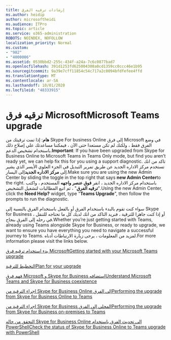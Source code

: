```yaml
---
title: إرشادات ترقيه الفرق
ms.author: heidip
author: microsoftheidi
ms.audience: ITPro
ms.topic: article
ms.service: o365-administration
ROBOTS: NOINDEX, NOFOLLOW
localization_priority: Normal
ms.custom:
- "982"
- "4000006"
ms.assetid: 0530bbd2-255c-434f-a24a-7c6c0877bad7
ms.openlocfilehash: 391d1253fd625004308a0cd1359cc0ccc46e1b95
ms.sourcegitcommit: 9a39e7cff11854c54c717a2c0094bfdfefee4ffd
ms.translationtype: MT
ms.contentlocale: ar-SA
ms.lasthandoff: 10/01/2020
ms.locfileid: "48333915"
---
```

# <a name="microsoft-teams-upgrade"></a><span data-ttu-id="37563-102">ترقيه فرق Microsoft</span><span class="sxs-lookup"><span data-stu-id="37563-102">Microsoft Teams upgrade</span></span>

<span data-ttu-id="37563-103">**هام**: إذا تمت ترقيتك من Skype For business Online إلى فرق Microsoft في وضع الفرق فقط ، ولكنك لم تكن مستعدا حتى الآن ، فيمكننا مساعدتك علي إصلاح ذلك باستخدام تشخيص الدعم.</span><span class="sxs-lookup"><span data-stu-id="37563-103">**Important**: If you have been upgraded from Skype for Business Online to Microsoft Teams in Teams Only mode, but find you aren’t ready yet, we can help fix this for you using a support diagnostic.</span></span> <span data-ttu-id="37563-104">تاكد من انك تستخدم مركز الاداره الجديد عن طريق تمرير التبديل في الجزء العلوي الأيسر الذي يشير إلى **مركز الاداره الجديد**إلى اليسار.</span><span class="sxs-lookup"><span data-stu-id="37563-104">Make sure you are using the new Admin Center by sliding the toggle in the top right that says **new Admin Center**to the right.</span></span> <span data-ttu-id="37563-105">باستخدام مركز الاداره الجديد ، انقر **فوق عنصر واجهه** المستخدم ، واكتب "**ترقيه الفرق**" ، ثم اتبع المطالبات لتشغيل التشخيص.</span><span class="sxs-lookup"><span data-stu-id="37563-105">Using the new Admin Center, click the **Need Help?** widget, type "**Teams Upgrade**", then follow the prompts to run the diagnostic.</span></span>

<span data-ttu-id="37563-106">سواء كنت تقوم بالبدء باستخدام الفرق أو بالفعل باستخدام الفرق بالنسبة إلى Skype for Business ، أو إذا كنت جاهزا للترقية ، فنريد التاكد من انك لديك كل ما تحتاجه للتنقل في رحله إلى الفرق بنجاح.</span><span class="sxs-lookup"><span data-stu-id="37563-106">Whether you’re just getting started with Teams, already using Teams alongside Skype for Business, or ready to upgrade, we want to ensure you have everything you need to navigate a successful journey to Teams.</span></span> <span data-ttu-id="37563-107">لمزيد من المعلومات ، يرجى زيارة الارتباطات أدناه.</span><span class="sxs-lookup"><span data-stu-id="37563-107">For more information please visit the links below.</span></span>

[<span data-ttu-id="37563-108">بدء استخدام ترقيه فرق Microsoft</span><span class="sxs-lookup"><span data-stu-id="37563-108">Getting started with your Microsoft Teams upgrade</span></span>](https://docs.microsoft.com/MicrosoftTeams/upgrade-start-here)

[<span data-ttu-id="37563-109">التخطيط للترقية</span><span class="sxs-lookup"><span data-stu-id="37563-109">Plan for your upgrade</span></span>](https://docs.microsoft.com/MicrosoftTeams/upgrade-plan-journey)

[<span data-ttu-id="37563-110">فهم فرق Microsoft و Skype for Business استضافه</span><span class="sxs-lookup"><span data-stu-id="37563-110">Understand Microsoft Teams and Skype for Business coexistence</span></span>](https://docs.microsoft.com/MicrosoftTeams/teams-and-skypeforbusiness-coexistence-and-interoperability)

[<span data-ttu-id="37563-111">اجراء الترقية من Skype for Business Online إلى الفرق</span><span class="sxs-lookup"><span data-stu-id="37563-111">Performing the upgrade from Skype for Business Online to Teams</span></span>](https://docs.microsoft.com/MicrosoftTeams/upgrade-to-teams-execute-skypeforbusinessonline)

[<span data-ttu-id="37563-112">اجراء الترقية من Skype for Business المحلي إلى الفرق</span><span class="sxs-lookup"><span data-stu-id="37563-112">Performing the upgrade from Skype for Business on-premises to Teams</span></span>](https://docs.microsoft.com/MicrosoftTeams/upgrade-to-teams-execute-skypeforbusinesshybridonprem)
 
[<span data-ttu-id="37563-113">التحقق من حاله Skype for Business Online إلى تحديث الفرق باستخدام PowerShell</span><span class="sxs-lookup"><span data-stu-id="37563-113">Check the status of Skype for Business Online to Teams upgrade with PowerShell</span></span>](https://docs.microsoft.com/powershell/module/skype/get-csteamsupgradestatus?view=skype-ps)